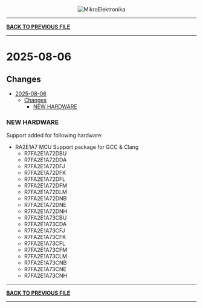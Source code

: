 <p align="center">
  <img src="http://www.mikroe.com/img/designs/beta/logo_small.png?raw=true" alt="MikroElektronika"/>
</p>

---

**[BACK TO PREVIOUS FILE](../changelog.md)**

---

# 2025-08-06

## Changes

- [2025-08-06](#2025-08-06)
  - [Changes](#changes)
    - [NEW HARDWARE](#new-hardware)

### NEW HARDWARE

Support added for following hardware:

+ RA2E1A7 MCU Support package for GCC & Clang
  + R7FA2E1A72DBU
  + R7FA2E1A72DDA
  + R7FA2E1A72DFJ
  + R7FA2E1A72DFK
  + R7FA2E1A72DFL
  + R7FA2E1A72DFM
  + R7FA2E1A72DLM
  + R7FA2E1A72DNB
  + R7FA2E1A72DNE
  + R7FA2E1A72DNH
  + R7FA2E1A73CBU
  + R7FA2E1A73CDA
  + R7FA2E1A73CFJ
  + R7FA2E1A73CFK
  + R7FA2E1A73CFL
  + R7FA2E1A73CFM
  + R7FA2E1A73CLM
  + R7FA2E1A73CNB
  + R7FA2E1A73CNE
  + R7FA2E1A73CNH

---

**[BACK TO PREVIOUS FILE](../changelog.md)**

---
